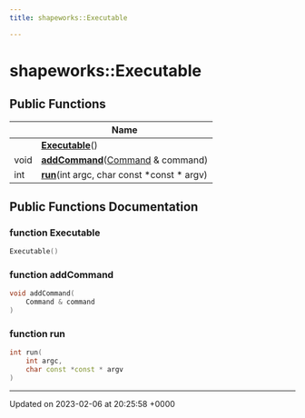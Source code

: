 ```yaml
---
title: shapeworks::Executable

---
```


# shapeworks::Executable





## Public Functions

|                | Name           |
| -------------- | -------------- |
| | **[Executable](../Classes/classshapeworks_1_1Executable.md#function-executable)**() |
| void | **[addCommand](../Classes/classshapeworks_1_1Executable.md#function-addcommand)**([Command](../Classes/classshapeworks_1_1Command.md) & command) |
| int | **[run](../Classes/classshapeworks_1_1Executable.md#function-run)**(int argc, char const *const * argv) |

## Public Functions Documentation

### function Executable

```cpp
Executable()
```


### function addCommand

```cpp
void addCommand(
    Command & command
)
```


### function run

```cpp
int run(
    int argc,
    char const *const * argv
)
```


-------------------------------

Updated on 2023-02-06 at 20:25:58 +0000